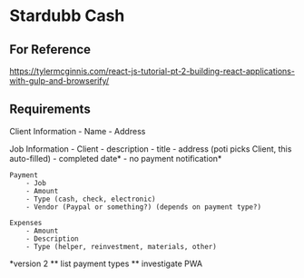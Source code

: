 # Stardubb Cash

## For Reference
https://tylermcginnis.com/react-js-tutorial-pt-2-building-react-applications-with-gulp-and-browserify/

## Requirements
Client Information
    - Name
    - Address

Job Information
    - Client
    - description
    - title
    - address (poti picks Client, this auto-filled)
    - completed date*
    - no payment notification*

    Payment
        - Job
        - Amount
        - Type (cash, check, electronic)
        - Vendor (Paypal or something?) (depends on payment type?)

    Expenses
        - Amount
        - Description
        - Type (helper, reinvestment, materials, other)

*version 2
** list payment types
** investigate PWA

